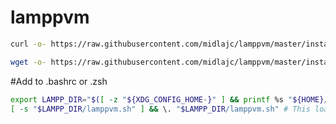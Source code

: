 # lamppvm



```sh
curl -o- https://raw.githubusercontent.com/midlajc/lamppvm/master/install.sh | bash
```
```sh
wget -o- https://raw.githubusercontent.com/midlajc/lamppvm/master/install.sh | bash
```

#Add to .bashrc or .zsh
```sh
export LAMPP_DIR="$([ -z "${XDG_CONFIG_HOME-}" ] && printf %s "${HOME}/.lamppvm" || printf %s "${XDG_CONFIG_HOME}/lamppvm")"
[ -s "$LAMPP_DIR/lamppvm.sh" ] && \. "$LAMPP_DIR/lamppvm.sh" # This loads lamppvm
```
